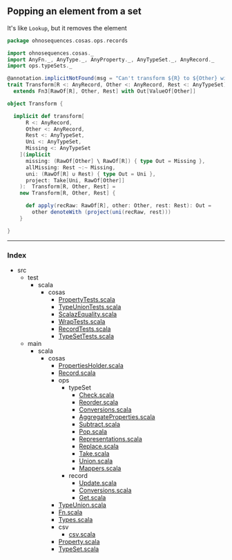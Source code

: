 
## Popping an element from a set

It's like `Lookup`, but it removes the element



```scala
package ohnosequences.cosas.ops.records

import ohnosequences.cosas._
import AnyFn._, AnyType._, AnyProperty._, AnyTypeSet._, AnyRecord._
import ops.typeSets._

@annotation.implicitNotFound(msg = "Can't transform ${R} to ${Other} with values ${Rest}")
trait Transform[R <: AnyRecord, Other <: AnyRecord, Rest <: AnyTypeSet] 
  extends Fn3[RawOf[R], Other, Rest] with Out[ValueOf[Other]]

object Transform {

  implicit def transform[
      R <: AnyRecord,
      Other <: AnyRecord,
      Rest <: AnyTypeSet, 
      Uni <: AnyTypeSet,
      Missing <: AnyTypeSet
    ](implicit
      missing: (RawOf[Other] \ RawOf[R]) { type Out = Missing },
      allMissing: Rest ~:~ Missing,
      uni: (RawOf[R] ∪ Rest) { type Out = Uni },
      project: Take[Uni, RawOf[Other]]
    ):  Transform[R, Other, Rest] = 
    new Transform[R, Other, Rest] {

      def apply(recRaw: RawOf[R], other: Other, rest: Rest): Out = 
        other denoteWith (project(uni(recRaw, rest)))
    }

}

```


------

### Index

+ src
  + test
    + scala
      + cosas
        + [PropertyTests.scala][test/scala/cosas/PropertyTests.scala]
        + [TypeUnionTests.scala][test/scala/cosas/TypeUnionTests.scala]
        + [ScalazEquality.scala][test/scala/cosas/ScalazEquality.scala]
        + [WrapTests.scala][test/scala/cosas/WrapTests.scala]
        + [RecordTests.scala][test/scala/cosas/RecordTests.scala]
        + [TypeSetTests.scala][test/scala/cosas/TypeSetTests.scala]
  + main
    + scala
      + cosas
        + [PropertiesHolder.scala][main/scala/cosas/PropertiesHolder.scala]
        + [Record.scala][main/scala/cosas/Record.scala]
        + ops
          + typeSet
            + [Check.scala][main/scala/cosas/ops/typeSet/Check.scala]
            + [Reorder.scala][main/scala/cosas/ops/typeSet/Reorder.scala]
            + [Conversions.scala][main/scala/cosas/ops/typeSet/Conversions.scala]
            + [AggregateProperties.scala][main/scala/cosas/ops/typeSet/AggregateProperties.scala]
            + [Subtract.scala][main/scala/cosas/ops/typeSet/Subtract.scala]
            + [Pop.scala][main/scala/cosas/ops/typeSet/Pop.scala]
            + [Representations.scala][main/scala/cosas/ops/typeSet/Representations.scala]
            + [Replace.scala][main/scala/cosas/ops/typeSet/Replace.scala]
            + [Take.scala][main/scala/cosas/ops/typeSet/Take.scala]
            + [Union.scala][main/scala/cosas/ops/typeSet/Union.scala]
            + [Mappers.scala][main/scala/cosas/ops/typeSet/Mappers.scala]
          + record
            + [Update.scala][main/scala/cosas/ops/record/Update.scala]
            + [Conversions.scala][main/scala/cosas/ops/record/Conversions.scala]
            + [Get.scala][main/scala/cosas/ops/record/Get.scala]
        + [TypeUnion.scala][main/scala/cosas/TypeUnion.scala]
        + [Fn.scala][main/scala/cosas/Fn.scala]
        + [Types.scala][main/scala/cosas/Types.scala]
        + csv
          + [csv.scala][main/scala/cosas/csv/csv.scala]
        + [Property.scala][main/scala/cosas/Property.scala]
        + [TypeSet.scala][main/scala/cosas/TypeSet.scala]

[test/scala/cosas/PropertyTests.scala]: ../../../../../test/scala/cosas/PropertyTests.scala.md
[test/scala/cosas/TypeUnionTests.scala]: ../../../../../test/scala/cosas/TypeUnionTests.scala.md
[test/scala/cosas/ScalazEquality.scala]: ../../../../../test/scala/cosas/ScalazEquality.scala.md
[test/scala/cosas/WrapTests.scala]: ../../../../../test/scala/cosas/WrapTests.scala.md
[test/scala/cosas/RecordTests.scala]: ../../../../../test/scala/cosas/RecordTests.scala.md
[test/scala/cosas/TypeSetTests.scala]: ../../../../../test/scala/cosas/TypeSetTests.scala.md
[main/scala/cosas/PropertiesHolder.scala]: ../../PropertiesHolder.scala.md
[main/scala/cosas/Record.scala]: ../../Record.scala.md
[main/scala/cosas/ops/typeSet/Check.scala]: ../typeSet/Check.scala.md
[main/scala/cosas/ops/typeSet/Reorder.scala]: ../typeSet/Reorder.scala.md
[main/scala/cosas/ops/typeSet/Conversions.scala]: ../typeSet/Conversions.scala.md
[main/scala/cosas/ops/typeSet/AggregateProperties.scala]: ../typeSet/AggregateProperties.scala.md
[main/scala/cosas/ops/typeSet/Subtract.scala]: ../typeSet/Subtract.scala.md
[main/scala/cosas/ops/typeSet/Pop.scala]: ../typeSet/Pop.scala.md
[main/scala/cosas/ops/typeSet/Representations.scala]: ../typeSet/Representations.scala.md
[main/scala/cosas/ops/typeSet/Replace.scala]: ../typeSet/Replace.scala.md
[main/scala/cosas/ops/typeSet/Take.scala]: ../typeSet/Take.scala.md
[main/scala/cosas/ops/typeSet/Union.scala]: ../typeSet/Union.scala.md
[main/scala/cosas/ops/typeSet/Mappers.scala]: ../typeSet/Mappers.scala.md
[main/scala/cosas/ops/record/Update.scala]: Update.scala.md
[main/scala/cosas/ops/record/Conversions.scala]: Conversions.scala.md
[main/scala/cosas/ops/record/Get.scala]: Get.scala.md
[main/scala/cosas/TypeUnion.scala]: ../../TypeUnion.scala.md
[main/scala/cosas/Fn.scala]: ../../Fn.scala.md
[main/scala/cosas/Types.scala]: ../../Types.scala.md
[main/scala/cosas/csv/csv.scala]: ../../csv/csv.scala.md
[main/scala/cosas/Property.scala]: ../../Property.scala.md
[main/scala/cosas/TypeSet.scala]: ../../TypeSet.scala.md